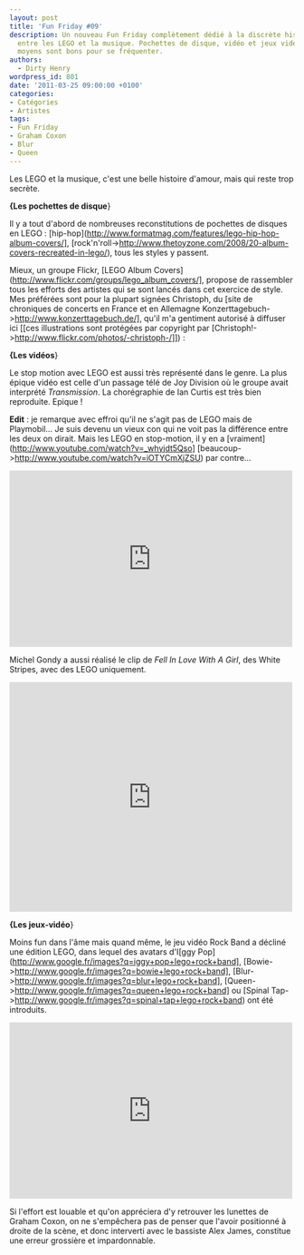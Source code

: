 ```yaml
---
layout: post
title: 'Fun Friday #09'
description: Un nouveau Fun Friday complètement dédié à la discrète histoire d'amour
  entre les LEGO et la musique. Pochettes de disque, vidéo et jeux vidéo, tous les
  moyens sont bons pour se fréquenter.
authors:
  - Dirty Henry
wordpress_id: 801
date: '2011-03-25 09:00:00 +0100'
categories:
- Catégories
- Artistes
tags:
- Fun Friday
- Graham Coxon
- Blur
- Queen
---
```

Les LEGO et la musique, c'est une belle histoire d'amour, mais qui reste trop secrète.

__{Les pochettes de disque__}

Il y a tout d'abord de nombreuses reconstitutions de pochettes de disques en LEGO : [hip-hop](http://www.formatmag.com/features/lego-hip-hop-album-covers/], [rock'n'roll->http://www.thetoyzone.com/2008/20-album-covers-recreated-in-lego/), tous les styles y passent.

Mieux, un groupe Flickr, [LEGO Album Covers](http://www.flickr.com/groups/lego_album_covers/], propose de rassembler tous les efforts des artistes qui se sont lancés dans cet exercice de style. Mes préférées sont pour la plupart signées Christoph, du [site de chroniques de concerts en France et en Allemagne Konzerttagebuch->http://www.konzerttagebuch.de/], qu'il m'a gentiment autorisé à diffuser ici  [[ces illustrations sont protégées par copyright par [Christoph!->http://www.flickr.com/photos/-christoph-/]]) :

<img469>

<img470>

<img471>

<img472>

<img473>


__{Les vidéos__}

Le stop motion avec LEGO est aussi très représenté dans le genre. La plus épique vidéo est celle d'un passage télé de Joy Division où le groupe avait interprété *Transmission*. La chorégraphie de Ian Curtis est très bien reproduite. Epique !

__Edit__ : je remarque avec effroi qu'il ne s'agit pas de LEGO mais de Playmobil… Je suis devenu un vieux con qui ne voit pas la différence entre les deux on dirait. Mais les LEGO en stop-motion, il y en a [vraiment](http://www.youtube.com/watch?v=_whyjdt5Qso] [beaucoup->http://www.youtube.com/watch?v=iOTYCmXjZSU) par contre…

<iframe title="YouTube video player" width="500" height="311" src="http://www.youtube.com/embed/_UQmY57qrfw" frameborder="0" allowfullscreen></iframe>

Michel Gondy a aussi réalisé le clip de *Fell In Love With A Girl*, des White Stripes, avec des LEGO uniquement.

<iframe title="YouTube video player" width="500" height="405" src="http://www.youtube.com/embed/q27BfBkRHbs" frameborder="0" allowfullscreen></iframe>


__{Les jeux-vidéo__}


Moins fun dans l'âme mais quand même, le jeu vidéo Rock Band a décliné une édition LEGO, dans lequel des avatars d'I[ggy Pop](http://www.google.fr/images?q=iggy+pop+lego+rock+band], [Bowie->http://www.google.fr/images?q=bowie+lego+rock+band], [Blur->http://www.google.fr/images?q=blur+lego+rock+band], [Queen->http://www.google.fr/images?q=queen+lego+rock+band] ou [Spinal Tap->http://www.google.fr/images?q=spinal+tap+lego+rock+band) ont été introduits. 

<iframe title="YouTube video player" width="500" height="311" src="http://www.youtube.com/embed/W-gYly6Rqi4" frameborder="0" allowfullscreen></iframe>

Si l'effort est louable et qu'on appréciera d'y retrouver les lunettes de Graham Coxon, on ne s'empêchera pas de penser que l'avoir positionné à droite de la scène, et donc interverti avec le bassiste Alex James, constitue une erreur grossière et impardonnable.
